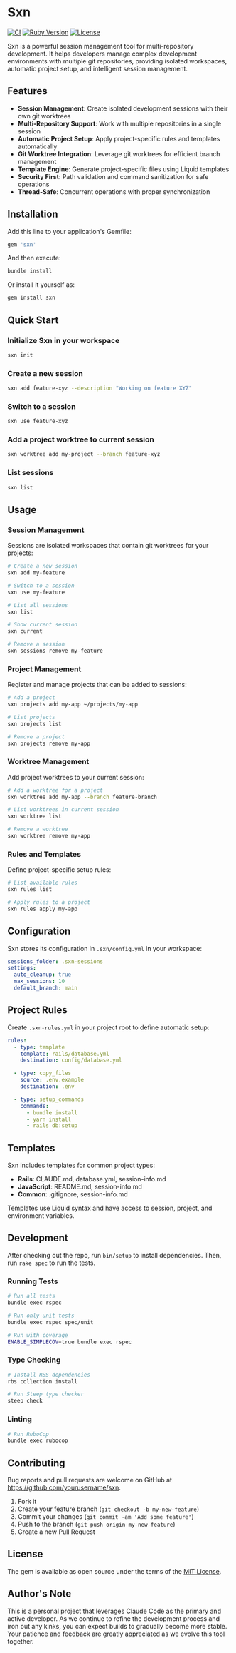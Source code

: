 # Sxn

[![CI](https://github.com/idl3/sxn/actions/workflows/ci.yml/badge.svg)](https://github.com/idl3/sxn/actions/workflows/ci.yml)
[![Ruby Version](https://img.shields.io/badge/ruby-3.2%2B-red)](https://www.ruby-lang.org)
[![License](https://img.shields.io/badge/license-MIT-blue)](LICENSE.txt)

Sxn is a powerful session management tool for multi-repository development. It helps developers manage complex development environments with multiple git repositories, providing isolated workspaces, automatic project setup, and intelligent session management.

## Features

- **Session Management**: Create isolated development sessions with their own git worktrees
- **Multi-Repository Support**: Work with multiple repositories in a single session
- **Automatic Project Setup**: Apply project-specific rules and templates automatically
- **Git Worktree Integration**: Leverage git worktrees for efficient branch management
- **Template Engine**: Generate project-specific files using Liquid templates
- **Security First**: Path validation and command sanitization for safe operations
- **Thread-Safe**: Concurrent operations with proper synchronization

## Installation

Add this line to your application's Gemfile:

```ruby
gem 'sxn'
```

And then execute:

```bash
bundle install
```

Or install it yourself as:

```bash
gem install sxn
```

## Quick Start

### Initialize Sxn in your workspace

```bash
sxn init
```

### Create a new session

```bash
sxn add feature-xyz --description "Working on feature XYZ"
```

### Switch to a session

```bash
sxn use feature-xyz
```

### Add a project worktree to current session

```bash
sxn worktree add my-project --branch feature-xyz
```

### List sessions

```bash
sxn list
```

## Usage

### Session Management

Sessions are isolated workspaces that contain git worktrees for your projects:

```bash
# Create a new session
sxn add my-feature

# Switch to a session
sxn use my-feature

# List all sessions
sxn list

# Show current session
sxn current

# Remove a session
sxn sessions remove my-feature
```

### Project Management

Register and manage projects that can be added to sessions:

```bash
# Add a project
sxn projects add my-app ~/projects/my-app

# List projects
sxn projects list

# Remove a project
sxn projects remove my-app
```

### Worktree Management

Add project worktrees to your current session:

```bash
# Add a worktree for a project
sxn worktree add my-app --branch feature-branch

# List worktrees in current session
sxn worktree list

# Remove a worktree
sxn worktree remove my-app
```

### Rules and Templates

Define project-specific setup rules:

```bash
# List available rules
sxn rules list

# Apply rules to a project
sxn rules apply my-app
```

## Configuration

Sxn stores its configuration in `.sxn/config.yml` in your workspace:

```yaml
sessions_folder: .sxn-sessions
settings:
  auto_cleanup: true
  max_sessions: 10
  default_branch: main
```

## Project Rules

Create `.sxn-rules.yml` in your project root to define automatic setup:

```yaml
rules:
  - type: template
    template: rails/database.yml
    destination: config/database.yml

  - type: copy_files
    source: .env.example
    destination: .env

  - type: setup_commands
    commands:
      - bundle install
      - yarn install
      - rails db:setup
```

## Templates

Sxn includes templates for common project types:

- **Rails**: CLAUDE.md, database.yml, session-info.md
- **JavaScript**: README.md, session-info.md
- **Common**: .gitignore, session-info.md

Templates use Liquid syntax and have access to session, project, and environment variables.

## Development

After checking out the repo, run `bin/setup` to install dependencies. Then, run `rake spec` to run the tests.

### Running Tests

```bash
# Run all tests
bundle exec rspec

# Run only unit tests
bundle exec rspec spec/unit

# Run with coverage
ENABLE_SIMPLECOV=true bundle exec rspec
```

### Type Checking

```bash
# Install RBS dependencies
rbs collection install

# Run Steep type checker
steep check
```

### Linting

```bash
# Run RuboCop
bundle exec rubocop
```

## Contributing

Bug reports and pull requests are welcome on GitHub at https://github.com/yourusername/sxn.

1. Fork it
2. Create your feature branch (`git checkout -b my-new-feature`)
3. Commit your changes (`git commit -am 'Add some feature'`)
4. Push to the branch (`git push origin my-new-feature`)
5. Create a new Pull Request

## License

The gem is available as open source under the terms of the [MIT License](LICENSE.txt).

## Author's Note

This is a personal project that leverages Claude Code as the primary and active developer. As we continue to refine the development process and iron out any kinks, you can expect builds to gradually become more stable. Your patience and feedback are greatly appreciated as we evolve this tool together.
